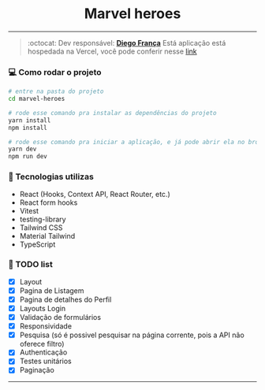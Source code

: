 <!-- Dark Mode

https://www.youtube.com/watch?v=Mu9puNcZ5WI -->

## <h1 align="center">Marvel heroes</h1>
<hr/>

> :octocat: Dev responsável: [**Diego França**](https://www.linkedin.com/in/diego-fran%C3%A7a-aa66ba78)
> Está aplicação está hospedada na Vercel, você pode conferir nesse [link](https://marvel-heroes-nine-omega.vercel.app/)

### :computer: Como rodar o projeto
```bash
# entre na pasta do projeto
cd marvel-heroes

# rode esse comando pra instalar as dependências do projeto
yarn install
npm install

# rode esse comando pra iniciar a aplicação, e já pode abrir ela no browser
yarn dev
npm run dev

```
### :wrench: Tecnologias utilizas
- React (Hooks, Context API, React Router, etc.)
- React form hooks
- Vitest
- testing-library
- Tailwind CSS
- Material Tailwind
- TypeScript

### :pencil: TODO list

- [x] Layout
- [x] Pagina de Listagem
- [x] Pagina de detalhes do Perfil
- [x] Layouts Login
- [x] Validação de formulários
- [x] Responsividade
- [x] Pesquisa (só é possivel pesquisar na página corrente, pois a API não oferece filtro)
- [x] Authenticação
- [x] Testes unitários
- [x] Paginação

---
